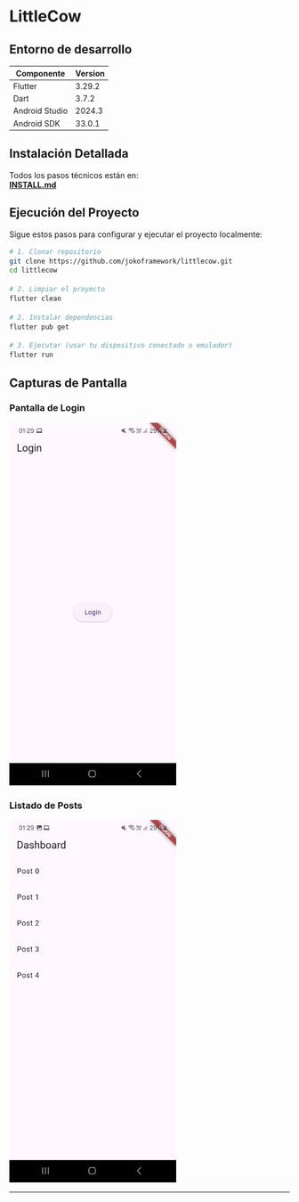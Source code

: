 # LittleCow 
## Entorno de desarrollo
| Componente| Version | 
|----------|----------|
| Flutter    |  3.29.2  | 
| Dart    | 3.7.2   | 
| Android Studio    | 2024.3 | 
| Android SDK  | 33.0.1 | 

## Instalación Detallada
Todos los pasos técnicos están en:  
[**INSTALL.md**](INSTALL.md)

## Ejecución del Proyecto
Sigue estos pasos para configurar y ejecutar el proyecto localmente:
```bash
# 1. Clonar repositorio
git clone https://github.com/jokoframework/littlecow.git
cd littlecow

# 2. Limpiar el proyecto 
flutter clean

# 2. Instalar dependencias
flutter pub get

# 3. Ejecutar (usar tu dispositivo conectado o emulador)
flutter run
```
## Capturas de Pantalla

### Pantalla de Login
<img src="images/login.jpg" width="300" >

### Listado de Posts
<img src="images/posts.jpg" width="300">

---